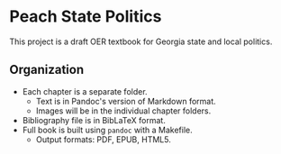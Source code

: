 # Peach State Politics
This project is a draft OER textbook for Georgia state and local politics.

## Organization
* Each chapter is a separate folder.
  * Text is in Pandoc's version of Markdown format.
  * Images will be in the individual chapter folders.
* Bibliography file is in BibLaTeX format.
* Full book is built using `pandoc` with a Makefile.
  * Output formats: PDF, EPUB, HTML5.
